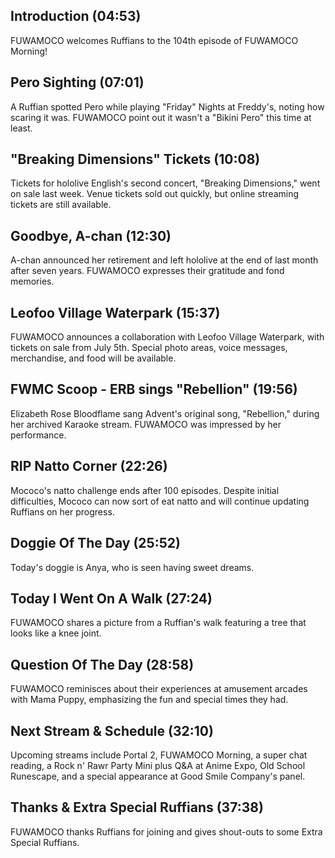 ## Introduction (04:53)

FUWAMOCO welcomes Ruffians to the 104th episode of FUWAMOCO Morning!

## Pero Sighting (07:01)

A Ruffian spotted Pero while playing "Friday" Nights at Freddy's, noting how scaring it was. FUWAMOCO point out it wasn't a "Bikini Pero" this time at least.

## "Breaking Dimensions" Tickets (10:08)

Tickets for hololive English's second concert, "Breaking Dimensions," went on sale last week. Venue tickets sold out quickly, but online streaming tickets are still available.

## Goodbye, A-chan (12:30)

A-chan announced her retirement and left hololive at the end of last month after seven years. FUWAMOCO expresses their gratitude and fond memories.

## Leofoo Village Waterpark (15:37)

FUWAMOCO announces a collaboration with Leofoo Village Waterpark, with tickets on sale from July 5th. Special photo areas, voice messages, merchandise, and food will be available.

## FWMC Scoop - ERB sings "Rebellion" (19:56)

Elizabeth Rose Bloodflame sang Advent's original song, "Rebellion," during her archived Karaoke stream. FUWAMOCO was impressed by her performance.

## RIP Natto Corner (22:26)

Mococo's natto challenge ends after 100 episodes. Despite initial difficulties, Mococo can now sort of eat natto and will continue updating Ruffians on her progress.

## Doggie Of The Day (25:52)

Today's doggie is Anya, who is seen having sweet dreams.

## Today I Went On A Walk (27:24)

FUWAMOCO shares a picture from a Ruffian's walk featuring a tree that looks like a knee joint.

## Question Of The Day (28:58)

FUWAMOCO reminisces about their experiences at amusement arcades with Mama Puppy, emphasizing the fun and special times they had.

## Next Stream & Schedule (32:10)

Upcoming streams include Portal 2, FUWAMOCO Morning, a super chat reading, a Rock n' Rawr Party Mini plus Q&A at Anime Expo, Old School Runescape, and a special appearance at Good Smile Company's panel.

## Thanks & Extra Special Ruffians (37:38)

FUWAMOCO thanks Ruffians for joining and gives shout-outs to some Extra Special Ruffians.
